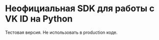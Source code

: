 # Неофициальная SDK для работы с VK ID на Python

Тестовая версия. Не использовать в production коде.